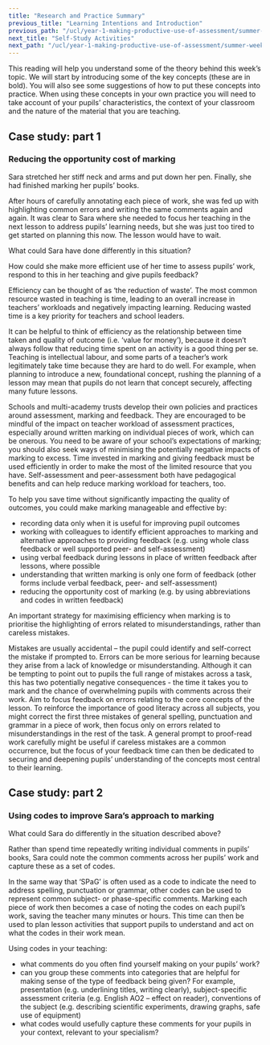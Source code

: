 ```yaml
---
title: "Research and Practice Summary"
previous_title: "Learning Intentions and Introduction"
previous_path: "/ucl/year-1-making-productive-use-of-assessment/summer-week-5-ect-learning-intentions-and-introduction"
next_title: "Self-Study Activities"
next_path: "/ucl/year-1-making-productive-use-of-assessment/summer-week-5-ect-self-study-activities"
---
```


This reading will help you understand some of the theory behind this week’s topic. We will start by introducing some of the key concepts (these are in bold). You will also see some suggestions of how to put these concepts into practice. When using these concepts in your own practice you will need to take account of your pupils’ characteristics, the context of your classroom and the nature of the material that you are teaching.

## Case study: part 1

### Reducing the opportunity cost of marking

Sara stretched her stiff neck and arms and put down her pen. Finally, she had finished
marking her pupils’ books.

After hours of carefully annotating each piece of work,
she was fed up with highlighting common errors and writing the same comments again
and again. It was clear to Sara where she needed to focus her teaching in the next
lesson to address pupils’ learning needs, but she was just too tired to get started
on planning this now. The lesson would have to wait.

What could Sara have done differently in this situation?

How could she make
more efficient use of her time to assess pupils’ work, respond to this in her
teaching and give pupils feedback?

Efficiency can be thought of as ‘the reduction of waste’. The most common resource wasted in teaching is time, leading to an overall increase in teachers’ workloads and negatively impacting learning. Reducing wasted time is a key priority for teachers and school leaders.

It can be helpful to think of efficiency as the relationship between time taken and quality of outcome (i.e. ‘value for money’), because it doesn’t always follow that reducing time spent on an activity is a good thing per se. Teaching is intellectual labour, and some parts of a teacher’s work legitimately take time because they are hard to do well. For example, when planning to introduce a new, foundational concept, rushing the planning of a lesson may mean that pupils do not learn that concept securely, affecting many future lessons.

Schools and multi-academy trusts develop their own policies and practices around assessment, marking and feedback. They are encouraged to be mindful of the impact on teacher workload of assessment practices, especially around written marking on individual pieces of work, which can be onerous. You need to be aware of your school’s expectations of marking; you should also seek ways of minimising the potentially negative impacts of marking to excess. Time invested in marking and giving feedback must be used efficiently in order to make the most of the limited resource that you have. Self-assessment and peer-assessment both have pedagogical benefits and can help reduce marking workload for teachers, too.

To help you save time without significantly impacting the quality of outcomes, you could make marking manageable and effective by:

- recording data only when it is useful for improving pupil outcomes
- working with colleagues to identify efficient approaches to marking and alternative approaches to providing feedback (e.g. using whole class feedback or well supported peer- and self-assessment)
- using verbal feedback during lessons in place of written feedback after lessons, where possible
- understanding that written marking is only one form of feedback (other forms include verbal feedback, peer- and self-assessment)
- reducing the opportunity cost of marking (e.g. by using abbreviations and codes in written feedback)

An important strategy for maximising efficiency when marking is to prioritise the highlighting of errors related to misunderstandings, rather than careless mistakes.

Mistakes are usually accidental – the pupil could identify and self-correct the mistake if prompted to. Errors can be more serious for learning because they arise from a lack of knowledge or misunderstanding. Although it can be tempting to point out to pupils the full range of mistakes across a task, this has two potentially negative consequences - the time it takes you to mark and the chance of overwhelming pupils with comments across their work. Aim to focus feedback on errors relating to the core concepts of the lesson. To reinforce the importance of good literacy across all subjects, you might correct the first three mistakes of general spelling, punctuation and grammar in a piece of work, then focus only on errors related to misunderstandings in the rest of the task. A general prompt to proof-read work carefully might be useful if careless mistakes are a common occurrence, but the focus of your feedback time can then be dedicated to securing and deepening pupils’ understanding of the concepts most central to their learning.

## Case study: part 2

### Using codes to improve Sara’s approach to marking

What could Sara do differently in the situation described above?

Rather than spend
time repeatedly writing individual comments in pupils’ books, Sara could note the
common comments across her pupils’ work and capture these as a set of codes.

In the same way that ‘SPaG’ is often used as a code to indicate the need to address spelling,
punctuation or grammar, other codes can be used to represent common subject- or phase-specific
comments. Marking each piece of work then becomes a case of noting the codes on each
pupil’s work, saving the teacher many minutes or hours. This time can then be used
to plan lesson activities that support pupils to understand and act on what the codes
in their work mean.

Using codes in your teaching:

- what comments do you often find yourself making on your pupils’ work?
- can you group these comments into categories that are helpful for making
  sense of the type of feedback being given? For example, presentation (e.g.
  underlining titles, writing clearly), subject-specific assessment criteria
  (e.g. English AO2 – effect on reader), conventions of the subject (e.g.
  describing scientific experiments, drawing graphs, safe use of equipment)
- what codes would usefully capture these comments for your pupils in your
  context, relevant to your specialism?
